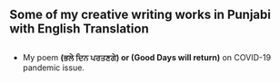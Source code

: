 ## Some of my creative writing works in Punjabi with English Translation <h2>

* My poem **(ਭਲੇ ਦਿਨ ਪਰਤਣਗੇ) or (Good Days will return)** on COVID-19 pandemic issue.
